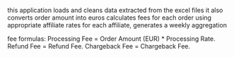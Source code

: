 this application loads and cleans data extracted from the excel files
it also converts order amount into euros
calculates fees for each order using appropriate affiliate rates
for each affiliate, generates a weekly aggregation

fee formulas:
Processing Fee = Order Amount (EUR) * Processing Rate.
Refund Fee = Refund Fee.
Chargeback Fee = Chargeback Fee.
